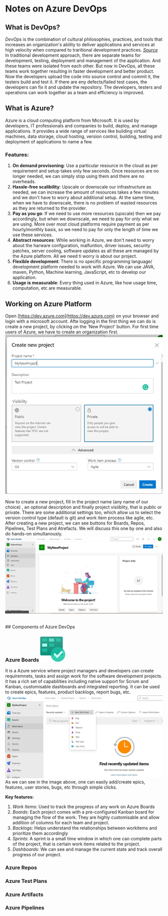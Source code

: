 # Notes on Azure DevOps

## What is DevOps?
_DevOps_ is the combination of cultural philosophies, practices, and tools that increases an organization's ability to deliver applications and services at high velocity when compared to traritional development practices. [*Source*](https://aws.amazon.com/devops/what-is-devops/)
<br>
In traditional development approach, there are separate teams for development, testing, deployment and management of the application. And these teams were isolated from each other. But now in DevOps, all these teams work together resulting in faster development and better product.
Now the developers upload the code into source control and commit it, the testers build and test it. If there are eny defects/failed test cases, the developers can fix it and update the repository. The developers, testers and operations can work together as a team and efficiency is improved. 

## What is Azure?
Azure is a cloud computing platform from Microsoft. It is used by developers, IT professionals and companies to build, deploy, and manage applications.
It provides a wide range of services like building virtual machines, data storage, cloud hosting, version control, building, testing and deployment of applications to name a few.

### Features:

 1. **On demand provisoning**: Use a particular resource in the cloud as per requirement and setup takes only few seconds. Once resources are no longer needed, we can simply stop using them and there are no overheads.
 2. **Hassle-free scalibility**: Upscale or downscale our infrastructure as needed, we can increase the amount of resources takes a few minutes and we don't have to worry about additional setup. At the same time, when we have to downscale, there is no problem of wasted resources as they are returned to the provider.
 3. **Pay as you go**: If we need to use more resources (upscale) then we pay accordingly, but when we downscale, we need to pay for only what we are using. More over most cloud platforms require payment as per hourly/monthly basis, so we need to pay for only the length of time we use these services.
 4. **Abstract resources**: While working in Azure, we don't need to worry about the harware confguration, malfuntion, driver issues, security patches, server cooling, software updates as all these are managed by the Azure platform. All we need ti worry is about our project.
 5. **Flexible development**: There is no specific programming language/ development platform needed to work with Azure. We can use JAVA, maven, Python, Machine learning, JavaScript, etc to develop our application.
 6. **Usage is measurable**: Every thing used in Azure, like how usage time, computation, etc are measurable.

## Working on Azure Platform

Open [https://dev.azure.com](https://dev.azure.com) on your browser and login with a microsoft account. Afte logging in the first thing we can do is create a new project, by clicking on the 'New Project' button. For first time users of Azure, we have to create an organization first. 
<br>
![new project by pritesh ranjan](resources/new_project.jpg?raw=true)

Now to create a new project, fill in the project name (any name of our choice) , an optional description and finally project visiiblity, that is public or private. There are some additional settings too, which allow us to select the version control type (default is git) and work item process like agile, etc.
After creating a new project, we can see buttons for Boards, Repos, Pipelines, Test Plans and Atrefacts. We will discuss this one by one and also do hands-on simultanously.
<br>
![image by pritesh ranjan](resources/inside_project.jpg?raw=true)

<br>
## Components of Azure DevOps

### Azure Boards ![image by pritesh ranjan](resources/boards-icon-80.png?raw=true)
 It is a Azure service where project managers and developers can create requiremnets, tasks and assign work for the software development projects.
 It has a rich set of capabilities including native support for Scrum and Kanban, customisable dashboards and integrated reporting.
 It can be used to create epics, features, product backlogs, report bugs, etc.
![image by pritesh ranjan](resources/azure_boards.jpg?raw=true)
As we can see in the image above, one can easily add/create epics, features, user stories, bugs, etc through simple clicks.

 **Key features:**
 1. *Work Items*: Used to track the progress of any work on Azure Boards
 2. *Boards*: Each project comes with a pre-configured Kanban board for managing the flow of the work. They are highly customisable and allow addition of columns for each team and project.
 3. *Backlogs*: Helps understand the relationships between workitems and prioritize them accordingly
 4. *Sprints*: A sprint is a small time window in which one can complete parts of the project, that is certain work items related to the project.
 5. *Dashboards*:  We can see and manage the current state and track overall progress of our project.
 
### Azure Repos
### Azure Test Plans
### Azure Artifacts
### Azure Pipelines




